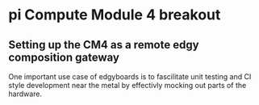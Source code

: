 # pi Compute Module 4 breakout

## Setting up the CM4 as a remote edgy composition gateway
One important use case of edgyboards is to fascilitate unit testing and CI style development near the metal by effectivly mocking out parts of the hardware. 
